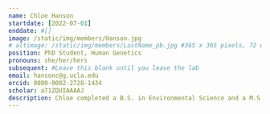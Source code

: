 ```yaml
---
name: Chloe Hanson
startdate: [2022-07-01]
enddate: #[]
image: /static/img/members/Hanson.jpg
# altimage: /static/img/members/LastName_pb.jpg #365 x 365 pixels, 72 dpi
position: PhD Student, Human Genetics
pronouns: she/her/hers
subsequent: #Leave this blank until you leave the lab
email: hansonc@g.ucla.edu
orcid: 0000-0002-2728-1434
scholar: a71ZQUIAAAAJ
description: Chloe completed a B.S. in Environmental Science and a M.S. in Integrative Biology at Oregon State University (advised by Dr. Molly K. Burke). Her master's thesis research focused on revealing the genetics and evolutionary dynamics of Roundup resistance in model system S. cerevisiae. Currently, in the Pimentel lab, Chloe is building statistical models for analyzing Cell Village data in collaboration with Dr. Michael Wells, UCLA Department of Human Genetics. She is broadly interested in investigating how the genome regulates physiological processes and how these regulatory pathways might be targeted to treat disease. Outside of the lab Chloe enjoys biking, eating and exploring the Sierra!
---
```

